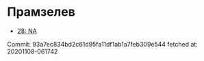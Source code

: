 # Прамзелев
- [28: NA](28.md)

Commit: 93a7ec834bd2c61d95fa11df1ab1a7feb309e544
 fetched at: 20201108-061742
